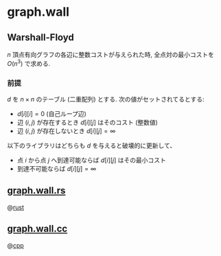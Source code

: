 # graph.wall

## Warshall-Floyd

$n$ 頂点有向グラフの各辺に整数コストが与えられた時,
全点対の最小コストを
$O(n^3)$
で求める.

### 前提

$d$ を $n \times n$ のテーブル (二重配列) とする.
次の値がセットされてるとする:

- $d[i][i] = 0$ (自己ループ辺)
- 辺 $(i,j)$ が存在するとき $d[i][j]$ はそのコスト (整数値)
- 辺 $(i,j)$ が存在しないとき $d[i][j] = \infty$

以下のライブラリはどちらも $d$ を与えると破壊的に更新して、

- 点 $i$ から点 $j$ へ到達可能ならば $d[i][j]$ はその最小コスト
- 到達不可能ならば $d[i][j] = \infty$

## [graph.wall.rs](graph.wall.rs)

@[rust](graph.wall.rs)

## [graph.wall.cc](graph.wall.cc)

@[cpp](graph.wall.cc)
